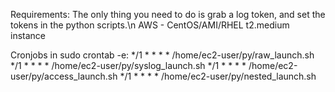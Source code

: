 Requirements:
The only thing you need to do is grab a log token, and set the tokens in the python scripts.\n
AWS - CentOS/AMI/RHEL t2.medium instance

Cronjobs in sudo crontab -e:
*/1 * * * * /home/ec2-user/py/raw_launch.sh
*/1 * * * * /home/ec2-user/py/syslog_launch.sh
*/1 * * * * /home/ec2-user/py/access_launch.sh
*/1 * * * * /home/ec2-user/py/nested_launch.sh
